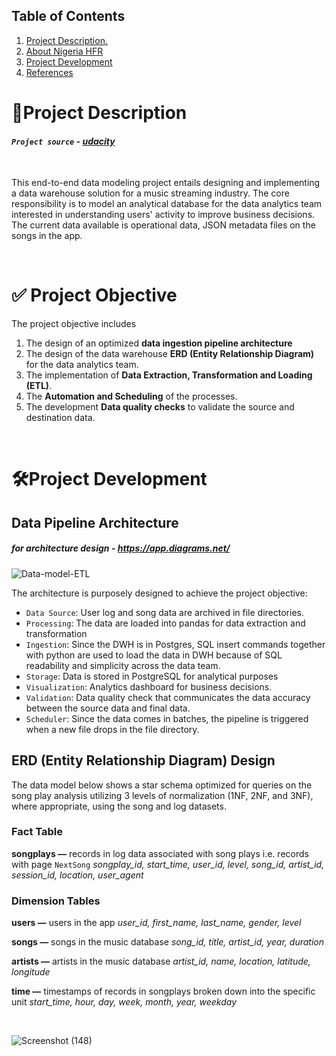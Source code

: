 
## Table of Contents
1. [ Project Description. ](#desc)
2. [About Nigeria HFR](#about)
3. [ Project Development](#dcue)
4. [ References ](#ref)

[//]: # (I must include tools section and add tools images, check proper README design tutorial)


<a name="desc"></a>
# 📌Project Description

####  *`Project source` - [udacity](https://www.udacity.com/course/data-engineer-nanodegree--nd027?gclid=Cj0KCQjw54iXBhCXARIsADWpsG_BlcJSeJxX-UsroqSGrf8Hjb6KF3mnYvdS3kfU3juwMWFCgxkelAAaAgHbEALw_wcB&utm_campaign=12948014301_c_individuals_career&utm_campaign=12948014301_c_individuals&utm_keyword=udacity%20data%20engineering_e&utm_keyword=udacity%20data%20engineering_e&utm_medium=ads_r&utm_medium=ads_r&utm_source=gsem_brand&utm_source=gsem_brand&utm_term=127442640371&utm_term=127442640371)*
</br>

This end-to-end data modeling project entails designing and implementing a data warehouse solution for a music streaming industry. The core responsibility is to model an analytical database for the data analytics team interested in understanding users' activity to improve business decisions. The current data available is operational data, JSON metadata files on the songs in the app.

</br>

# ✅ Project Objective
The project objective includes
1. The design of an optimized **data ingestion pipeline architecture** 
2. The design of the data warehouse **ERD (Entity Relationship Diagram)** for the data analytics team.
3. The implementation of **Data Extraction, Transformation and Loading (ETL)**.
4. The **Automation and Scheduling** of the processes.
5. The development **Data quality checks** to validate the source and destination data.
 
</br>

<a name='dcue'></a>
# 🛠Project Development

## Data Pipeline Architecture
##### for architecture design -  https://app.diagrams.net/

![Data-model-ETL](https://user-images.githubusercontent.com/55639062/181843973-07f241fa-5f4e-4b55-aa91-0c00c49d1273.png)

The architecture is purposely designed to achieve the project objective:
* `Data Source`: User log and song data are archived in file directories.
* `Processing`: The data are loaded into pandas for data extraction and transformation
* `Ingestion`: Since the DWH is in Postgres, SQL insert commands together with python are used to load the data in DWH because of SQL readability and simplicity across the data team.
* `Storage`: Data is stored in PostgreSQL for analytical purposes
* `Visualization`: Analytics dashboard for business decisions.
* `Validation`: Data quality check that communicates the data accuracy between the source data and final data.
* `Scheduler`: Since the data comes in batches, the pipeline is triggered when a new file drops in the file directory.


## ERD (Entity Relationship Diagram) Design
The data model below shows a star schema optimized for queries on the song play analysis utilizing 3 levels of normalization (1NF, 2NF, and 3NF), where appropriate, using the song and log datasets.

### Fact Table
**songplays —** records in log data associated with song plays i.e. records with page `NextSong`
*songplay_id, start_time, user_id, level, song_id, artist_id, session_id, location, user_agent*

### Dimension Tables
**users —** users in the app
*user_id, first_name, last_name, gender, level*

**songs —** songs in the music database
*song_id, title, artist_id, year, duration*

**artists —** artists in the music database
*artist_id, name, location, latitude, longitude*

**time —** timestamps of records in songplays broken down into the specific unit
*start_time, hour, day, week, month, year, weekday*

</br>

![Screenshot (148)](https://user-images.githubusercontent.com/55639062/78468855-5e654300-7713-11ea-835a-54c1f0cdf048.png)


</br>
